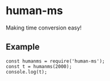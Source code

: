 # human-ms
Making time conversion easy!

## Example
```
const humanms = require('human-ms');
const t = humanms(2000);
console.log(t);
```
